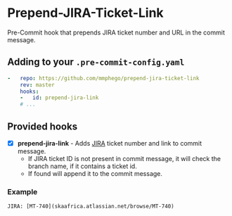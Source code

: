 # Prepend-JIRA-Ticket-Link

Pre-Commit hook that prepends JIRA ticket number and URL in the commit message.

## Adding to your `.pre-commit-config.yaml`

```yaml
-   repo: https://github.com/mmphego/prepend-jira-ticket-link
    rev: master
    hooks:
    -   id: prepend-jira-link
    # ...
```

## Provided hooks

- [x] **prepend-jira-link** - Adds [JIRA](https://www.atlassian.com/software/jira) ticket number and link to commit message.
    - If JIRA ticket ID is not present in commit message, it will check the branch name, if it contains a ticket id.
    - If found will append it to the commit message.
### Example

```JIRA: [MT-740](skaafrica.atlassian.net/browse/MT-740)```
